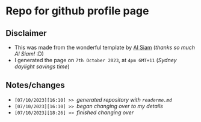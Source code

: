 # Repo for github profile page

## Disclaimer

* This was made from the wonderful template by [Al Siam](https://github.com/alsiam/alsiam) (*thanks so much Al Siam!* :D)
* I generated the page on `7th October 2023`, at `4pm GMT+11` (*Sydney daylight savings time*)

## Notes/changes

<!--
<details>
  <summary><i>show / hide</i></summary>
-->
  <ul>
    <li><code>[07/10/2023][16:10] >> </code><i>generated repository with <code>readerme.md</code></i></li>
    <li><code>[07/10/2023][16:10] >> </code><i>began changing over to my details</i></li>
    <li><code>[07/10/2023][18:26] >> </code><i>finished changing over</i></li>
  </ul>
<!--
</details>
-->